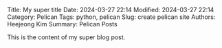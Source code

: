 Title: My super title
Date: 2024-03-27 22:14
Modified: 2024-03-27 22:14
Category: Pelican
Tags: python, pelican
Slug: create pelican site
Authors: Heejeong Kim
Summary: Pelican Posts

This is the content of my super blog post.